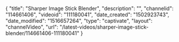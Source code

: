 {
    "title": "Sharper Image Stick Blender",
    "description": "",
    "channelid": "114661406",
    "videoid": "111180041",
    "date_created": "1502923743",
    "date_modified": "1516657264",
    "type": "captivate",
    "layout": "channelVideo",
    "url": "\/latest-videos\/sharper-image-stick-blender\/114661406-111180041"
}